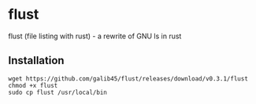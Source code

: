 # flust
flust (file listing with rust) - a rewrite of GNU ls in rust

## Installation
    wget https://github.com/galib45/flust/releases/download/v0.3.1/flust
    chmod +x flust
    sudo cp flust /usr/local/bin

